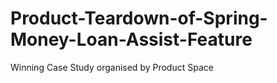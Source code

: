 # Product-Teardown-of-Spring-Money-Loan-Assist-Feature
Winning Case Study organised by Product Space
